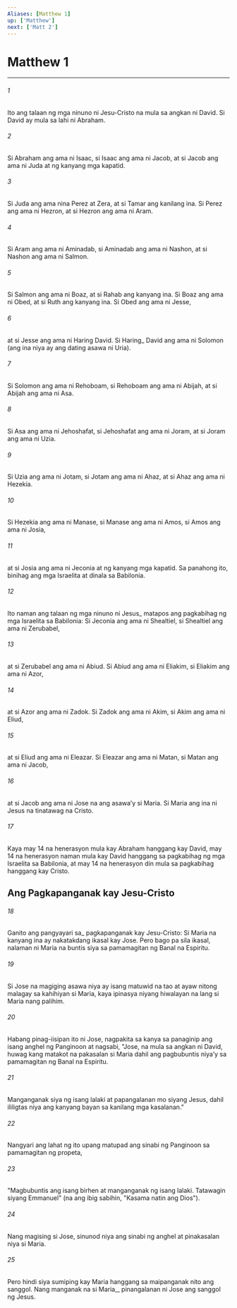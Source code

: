 ```yaml
---
Aliases: [Matthew 1]
up: ['Matthew']
next: ['Matt 2']
---
```

# Matthew 1

***






















###### 1 










Ito ang talaan ng mga ninuno ni Jesu-Cristo na mula sa angkan ni David. Si David ay mula sa lahi ni Abraham. 





















###### 2 










Si Abraham ang ama ni Isaac, si Isaac ang ama ni Jacob, at si Jacob ang ama ni Juda at ng kanyang mga kapatid. 





















###### 3 










Si Juda ang ama nina Perez at Zera, at si Tamar ang kanilang ina. Si Perez ang ama ni Hezron, at si Hezron ang ama ni Aram. 





















###### 4 










Si Aram ang ama ni Aminadab, si Aminadab ang ama ni Nashon, at si Nashon ang ama ni Salmon. 





















###### 5 










Si Salmon ang ama ni Boaz, at si Rahab ang kanyang ina. Si Boaz ang ama ni Obed, at si Ruth ang kanyang ina. Si Obed ang ama ni Jesse, 





















###### 6 










at si Jesse ang ama ni Haring David. Si Haring_ David ang ama ni Solomon (ang ina niya ay ang dating asawa ni Uria). 





















###### 7 










Si Solomon ang ama ni Rehoboam, si Rehoboam ang ama ni Abijah, at si Abijah ang ama ni Asa. 





















###### 8 










Si Asa ang ama ni Jehoshafat, si Jehoshafat ang ama ni Joram, at si Joram ang ama ni Uzia. 





















###### 9 










Si Uzia ang ama ni Jotam, si Jotam ang ama ni Ahaz, at si Ahaz ang ama ni Hezekia. 





















###### 10 










Si Hezekia ang ama ni Manase, si Manase ang ama ni Amos, si Amos ang ama ni Josia, 





















###### 11 










at si Josia ang ama ni Jeconia at ng kanyang mga kapatid. Sa panahong ito, binihag ang mga Israelita at dinala sa Babilonia. 





















###### 12 










Ito naman ang talaan ng mga ninuno ni Jesus_ matapos ang pagkabihag ng mga Israelita sa Babilonia: Si Jeconia ang ama ni Shealtiel, si Shealtiel ang ama ni Zerubabel, 





















###### 13 










at si Zerubabel ang ama ni Abiud. Si Abiud ang ama ni Eliakim, si Eliakim ang ama ni Azor, 





















###### 14 










at si Azor ang ama ni Zadok. Si Zadok ang ama ni Akim, si Akim ang ama ni Eliud, 





















###### 15 










at si Eliud ang ama ni Eleazar. Si Eleazar ang ama ni Matan, si Matan ang ama ni Jacob, 





















###### 16 










at si Jacob ang ama ni Jose na ang asawaʼy si Maria. Si Maria ang ina ni Jesus na tinatawag na Cristo. 





















###### 17 










Kaya may 14 na henerasyon mula kay Abraham hanggang kay David, may 14 na henerasyon naman mula kay David hanggang sa pagkabihag ng mga Israelita sa Babilonia, at may 14 na henerasyon din mula sa pagkabihag hanggang kay Cristo.

## Ang Pagkapanganak kay Jesu-Cristo 





















###### 18 










Ganito ang pangyayari sa_ pagkapanganak kay Jesu-Cristo: Si Maria na kanyang ina ay nakatakdang ikasal kay Jose. Pero bago pa sila ikasal, nalaman ni Maria na buntis siya sa pamamagitan ng Banal na Espiritu. 





















###### 19 










Si Jose na magiging asawa niya ay isang matuwid na tao at ayaw nitong malagay sa kahihiyan si Maria, kaya ipinasya niyang hiwalayan na lang si Maria nang palihim. 





















###### 20 










Habang pinag-iisipan ito ni Jose, nagpakita sa kanya sa panaginip ang isang anghel ng Panginoon at nagsabi, "Jose, na mula sa angkan ni David, huwag kang matakot na pakasalan si Maria dahil ang pagbubuntis niyaʼy sa pamamagitan ng Banal na Espiritu. 





















###### 21 










Manganganak siya ng isang lalaki at papangalanan mo siyang Jesus, dahil ililigtas niya ang kanyang bayan sa kanilang mga kasalanan." 





















###### 22 










Nangyari ang lahat ng ito upang matupad ang sinabi ng Panginoon sa pamamagitan ng propeta, 





















###### 23 










"Magbubuntis ang isang birhen at manganganak ng isang lalaki. Tatawagin siyang Emmanuel" (na ang ibig sabihin, "Kasama natin ang Dios"). 





















###### 24 










Nang magising si Jose, sinunod niya ang sinabi ng anghel at pinakasalan niya si Maria. 





















###### 25 










Pero hindi siya sumiping kay Maria hanggang sa maipanganak nito ang sanggol. Nang manganak na si Maria,_ pinangalanan ni Jose ang sanggol ng Jesus.
